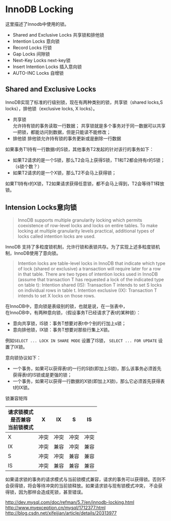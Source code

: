 # InnoDB Locking
这里描述了Innodb中使用的锁。
- Shared and Exclusive Locks 共享锁和排他锁
- Intention Locks 意向锁
- Record Locks 行锁
- Gap Locks 间隙锁
- Next-Key Locks next-key锁
- Insert Intention Locks 插入意向锁
- AUTO-INC Locks 自增锁

## Shared and Exclusive Locks
InnoDB实现了标准的行级别锁，现在有两种类别的锁，共享锁（shared locks,S locks），排他锁（exclusive locks, X locks）。
- 共享锁   
允许持有锁的事务读取一行数据；
共享锁就是多个事务对于同一数据可以共享一把锁，都能访问到数据，但是只能读不能修改；
- 排他锁
排他锁允许持有锁的事务更新或是删除一行数据

如果事务T1持有一行数据r的S锁，其他事务T2发起的针对该行的事务如下：
- 如果T2请求的是一个S锁，那么T2会马上获得S锁，T1和T2都会持有r的S锁；（s锁个数？）
- 如果T2请求的是一个X锁，那么T2不会马上获得锁；

如果T1持有r的X锁，T2如果请求获得任意锁，都不会马上得到，T2会等待T1释放锁。

## Intension Locks意向锁
>InnoDB supports multiple granularity locking which permits coexistence of row-level locks and locks on entire tables. 
To make locking at multiple granularity levels practical, additional types of locks called intention locks are used.

InnoDB 支持了多粒度锁机制，允许行锁和表锁共存。为了实现上述多粒度锁机制，InnoDB使用了意向锁。

>Intention locks are table-level locks in InnoDB that indicate which type of lock (shared or exclusive) a transaction 
will require later for a row in that table. 
There are two types of intention locks used in InnoDB (assume 
that transaction T has requested a lock of the indicated type on table t):
Intention shared (IS): Transaction T intends to set S locks on individual rows in table t.
Intention exclusive (IX): Transaction T intends to set X locks on those rows.

在InnoDB中，意向锁是表级别的锁，也就是说，在一张表中，   
在InnoDB中，有两种意向锁，（假设事务T已经请求了表t的某种锁）：
- 意向共享锁，IS锁：事务T想要对表t中个别的行加上s锁；
- 意向排他锁，IX锁：事务T想要对那些行集上X锁。

例如`SELECT ... LOCK IN SHARE MODE` 设置了IS锁， `SELECT ... FOR UPDATE` 设置了IX锁。

意向锁协议如下：
- 一个事务，如果可以获得表t的一行的S锁(即加上S锁)，那么该事务必须首先获得表t的IS锁或是更强的锁；
- 一个事务，如果可以获得一行数据的X锁(即加上X锁)，那么它必须首先获得表t的IX锁。

锁兼容矩阵

|请求锁模式<br>是否兼容<br>当前锁模式 |X |IX | S | IS |
|--|--|--|--|--|
|X|冲突 |冲突 | 冲突 | 冲突 |
|IX |冲突|兼容|冲突| 兼容|
|S|冲突|冲突|兼容|兼容|
|IS|冲突|兼容|兼容|兼容| 

如果请求锁的事务的请求模式与当前锁模式兼容，请求的事务可以获得锁。否则不会获得锁，将会等待冲突的当前锁释放。如果请求锁与现有锁模式冲突，
不会获得锁，因为那样会造成死锁，甚至错误。


http://dev.mysql.com/doc/refman/5.7/en/innodb-locking.html
http://www.myexception.cn/mysql/1712377.html
http://blog.csdn.net/xifeijian/article/details/20313977